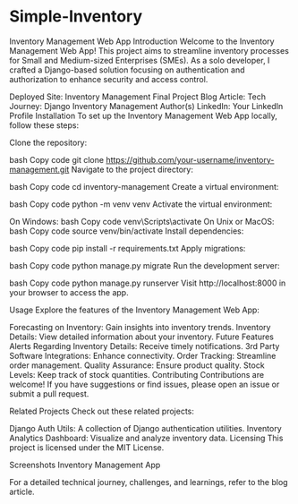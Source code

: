 ﻿# Simple-Inventory
Inventory Management Web App
Introduction
Welcome to the Inventory Management Web App! This project aims to streamline inventory processes for Small and Medium-sized Enterprises (SMEs). As a solo developer, I crafted a Django-based solution focusing on authentication and authorization to enhance security and access control.

Deployed Site: Inventory Management
Final Project Blog Article: Tech Journey: Django Inventory Management
Author(s) LinkedIn: Your LinkedIn Profile
Installation
To set up the Inventory Management Web App locally, follow these steps:

Clone the repository:

bash
Copy code
git clone https://github.com/your-username/inventory-management.git
Navigate to the project directory:

bash
Copy code
cd inventory-management
Create a virtual environment:

bash
Copy code
python -m venv venv
Activate the virtual environment:

On Windows:
bash
Copy code
venv\Scripts\activate
On Unix or MacOS:
bash
Copy code
source venv/bin/activate
Install dependencies:

bash
Copy code
pip install -r requirements.txt
Apply migrations:

bash
Copy code
python manage.py migrate
Run the development server:

bash
Copy code
python manage.py runserver
Visit http://localhost:8000 in your browser to access the app.

Usage
Explore the features of the Inventory Management Web App:

Forecasting on Inventory: Gain insights into inventory trends.
Inventory Details: View detailed information about your inventory.
Future Features
Alerts Regarding Inventory Details: Receive timely notifications.
3rd Party Software Integrations: Enhance connectivity.
Order Tracking: Streamline order management.
Quality Assurance: Ensure product quality.
Stock Levels: Keep track of stock quantities.
Contributing
Contributions are welcome! If you have suggestions or find issues, please open an issue or submit a pull request.

Related Projects
Check out these related projects:

Django Auth Utils: A collection of Django authentication utilities.
Inventory Analytics Dashboard: Visualize and analyze inventory data.
Licensing
This project is licensed under the MIT License.

Screenshots
Inventory Management App


For a detailed technical journey, challenges, and learnings, refer to the blog article.
